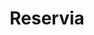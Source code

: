 ---
key: project
order: 994
title: Reservia
url: https://mathisbarre.github.io/Reservia/
img:
  url: "/images/reservia.jpg"
  alt: ""
tags: ["Projet d'étude", "Développement", "HTML & CSS"]
logos: ["html.png", "sass.png"]
text: Intégration d'une maquette d'un site de planification de vacance nommé "Reservia". Deuxième projet du parcours développeur web d'OpenClassroom
show: true
---